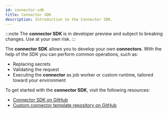 ```yaml
---
id: connector-sdk
title: Connector SDK
description: Introduction to the Connector SDK.
---
```


:::note
The **connector SDK** is in developer preview and subject to breaking changes. Use at your own risk.
:::

The **connector SDK** allows you to develop your own **connectors**. With the help of the SDK you can perform common operations, such as:

- Replacing secrets
- Validating the request
- Executing the **connector** as job worker or custom runtime, tailored toward your environment

To get started with the **connector SDK**, visit the following resources:

- [Connector SDK on GitHub](https://github.com/camunda/connector-sdk)
- [Custom connector template repository on GitHub](https://github.com/camunda/connector-template)
